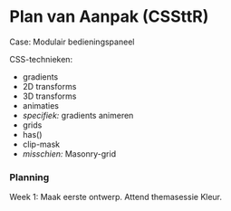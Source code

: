 
# Plan van Aanpak (CSSttR)

Case: Modulair bedieningspaneel


CSS-technieken:
- gradients </br>
- 2D transforms </br>
- 3D transforms </br>
- animaties </br>
- _specifiek:_ gradients animeren </br>
- grids </br>
- has() </br>
- clip-mask </br>
- _misschien:_ Masonry-grid </br>

### Planning

Week 1: Maak eerste ontwerp. Attend themasessie Kleur.
